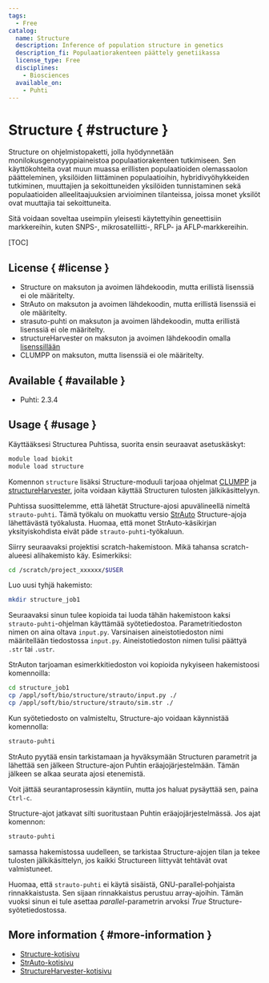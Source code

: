 ```yaml
---
tags:
  - Free
catalog:
  name: Structure
  description: Inference of population structure in genetics
  description_fi: Populaatiorakenteen päättely genetiikassa
  license_type: Free
  disciplines:
    - Biosciences
  available_on:
    - Puhti
---
```


# Structure { #structure }

Structure on ohjelmistopaketti, jolla hyödynnetään monilokusgenotyyppiaineistoa populaatiorakenteen tutkimiseen. Sen käyttökohteita ovat muun muassa erillisten populaatioiden olemassaolon päätteleminen, yksilöiden liittäminen populaatioihin, hybridivyöhykkeiden tutkiminen, muuttajien ja sekoittuneiden yksilöiden tunnistaminen sekä populaatioiden alleelitaajuuksien arvioiminen tilanteissa, joissa monet yksilöt ovat muuttajia tai sekoittuneita.

Sitä voidaan soveltaa useimpiin yleisesti käytettyihin geneettisiin markkereihin, kuten SNPS-, mikrosatelliitti-, RFLP- ja AFLP‑markkereihin. 

[TOC]

## License { #license }

- Structure on maksuton ja avoimen lähdekoodin, mutta erillistä lisenssiä ei ole määritelty.
- StrAuto on maksuton ja avoimen lähdekoodin, mutta erillistä lisenssiä ei ole määritelty.
- strasuto-puhti on maksuton ja avoimen lähdekoodin, mutta erillistä lisenssiä ei ole määritelty.
- structureHarvester on maksuton ja avoimen lähdekoodin omalla [lisenssillään](https://github.com/dentearl/structureHarvester/blob/master/LICENSE)
- CLUMPP on maksuton, mutta lisenssiä ei ole määritelty.

## Available { #available }

* Puhti: 2.3.4

## Usage { #usage }

Käyttääksesi Structurea Puhtissa, suorita ensin seuraavat asetuskäskyt:

```bash
module load biokit
module load structure
```

Komennon `structure` lisäksi Structure-moduuli tarjoaa ohjelmat [CLUMPP](https://web.stanford.edu/group/rosenberglab/clumpp.html) ja [structureHarvester](https://github.com/dentearl/structureHarvester/), joita voidaan käyttää Structuren tulosten jälkikäsittelyyn.

Puhtissa suosittelemme, että lähetät Structure-ajosi apuvälineellä nimeltä `strauto-puhti`.
Tämä työkalu on muokattu versio [StrAuto](http://dx.doi.org/10.1186/s12859-017-1593-0) Structure-ajoja lähettävästä työkalusta. Huomaa, että monet StrAuto-käsikirjan yksityiskohdista eivät päde `strauto-puhti`-työkaluun.

Siirry seuraavaksi projektisi scratch-hakemistoon. Mikä tahansa scratch-alueesi alihakemisto käy.
Esimerkiksi:

```bash
cd /scratch/project_xxxxxx/$USER
```

Luo uusi tyhjä hakemisto:

```bash
mkdir structure_job1
```

Seuraavaksi sinun tulee kopioida tai luoda tähän hakemistoon kaksi `strauto-puhti`-ohjelman käyttämää syötetiedostoa.
Parametritiedoston nimen on aina oltava `input.py`. Varsinaisen aineistotiedoston nimi määritellään
tiedostossa `input.py`. Aineistotiedoston nimen tulisi päättyä `.str` tai `.ustr`.

StrAuton tarjoaman esimerkkitiedoston voi kopioida nykyiseen hakemistoosi komennoilla:

```bash
cd structure_job1
cp /appl/soft/bio/structure/strauto/input.py ./  
cp /appl/soft/bio/structure/strauto/sim.str ./ 
```

Kun syötetiedosto on valmisteltu, Structure-ajo voidaan käynnistää komennolla:

```bash
strauto-puhti
```

StrAuto pyytää ensin tarkistamaan ja hyväksymään Structuren parametrit ja lähettää sen jälkeen Structure-ajon Puhtin eräajojärjestelmään. Tämän jälkeen se alkaa seurata ajosi etenemistä.

Voit jättää seurantaprosessin käyntiin, mutta jos haluat pysäyttää sen, paina
`Ctrl-c`.

Structure-ajot jatkavat silti suoritustaan Puhtin eräajojärjestelmässä. Jos ajat komennon:

```bash
strauto-puhti
```

samassa hakemistossa uudelleen, se tarkistaa Structure-ajojen tilan ja tekee tulosten jälkikäsittelyn, jos kaikki Structureen liittyvät tehtävät ovat valmistuneet.

Huomaa, että `strauto-puhti` ei käytä sisäistä, GNU-parallel‑pohjaista rinnakkaistusta.
Sen sijaan rinnakkaistus perustuu array-ajoihin. Tämän vuoksi sinun ei tule asettaa _parallel_-parametrin arvoksi _True_ Structure-syötetiedostossa. 

## More information { #more-information }

* [Structure-kotisivu](https://web.stanford.edu/group/pritchardlab/structure.html)
* [StrAuto-kotisivu ](https://vc.popgen.org/software/strauto/)
* [StructureHarvester-kotisivu](https://alumni.soe.ucsc.edu/~dearl/software/structureHarvester/)